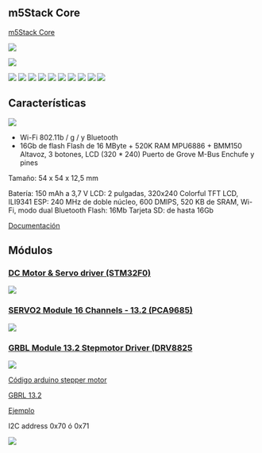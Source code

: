 ## m5Stack Core

[m5Stack Core](https://es.aliexpress.com/item/1005001622101153.html)

![](./images/m5StackCore_interior.png)

![](./images/conexion_m5StackCore.png)

![](./images/ensamblado_m5stack.png)
![](./images/formato_m5stack.png)
![](./images/formato_ex_stack.png)
![](./images/pinout_m5stack.png)
![](./images/modelo_gris_m5stack.png)
![](./images/flier_m5stack.png)
![](./images/m5Stack_pines.png)
![](./images/m5Stack_pinout_names.png)
![](./images/m5Stack_pinoutnames.png)
![](./images/m5stack-info.jpg)


## Características

![](./images/arquitectura_m5Stack.png)

*  Wi-Fi 802.11b / g /  y Bluetooth
* 16Gb de flash
Flash de 16 MByte + 520K RAM
MPU6886 + BMM150
Altavoz, 3 botones, LCD (320 * 240)
Puerto de Grove
M-Bus Enchufe y pines

Tamaño: 54 x 54 x 12,5 mm

Batería: 150 mAh a 3,7 V
LCD: 2 pulgadas, 320x240 Colorful TFT LCD, ILI9341
ESP: 240 MHz de doble núcleo, 600 DMIPS, 520 KB de SRAM, Wi-Fi, modo dual Bluetooth
Flash: 16Mb
Tarjeta SD: de hasta 16Gb

[Documentación](https://docs.m5stack.com/#/en/core/basic)



## Módulos

### [DC Motor & Servo driver (STM32F0)](https://m5stack.com/collections/m5-module/products/goplus2-dc-motor-and-servo-driver-module-stm32f0)

![](https://cdn.shopify.com/s/files/1/0056/7689/2250/products/4_cf88fd68-748e-43ab-9e17-3eec9ca3659e_1200x1200.jpg?v=1601857651)

### [SERVO2 Module 16 Channels - 13.2 (PCA9685)](https://m5stack.com/collections/m5-module/products/servo2-module-16-channels-13-2-pca9685)

![](https://cdn.shopify.com/s/files/1/0056/7689/2250/products/1_20ee1bef-57de-444b-b7a1-a416dc62ae8c_1200x1200.jpg?v=1603067297)

### [GRBL Module 13.2 Stepmotor Driver (DRV8825](https://m5stack.com/collections/m5-module/products/grbl-module-13-2-stepmotor-driver-drv8825)

![](https://cdn.shopify.com/s/files/1/0056/7689/2250/products/1_93ad3ed3-4f50-44e7-aac3-f7425e413383_1200x1200.jpg?v=1611534138)

[Código arduino stepper motor](https://github.com/m5stack/stepmotor_module/blob/master/Example/Arduino/StepMotor_M5test/StepMotor_M5test.ino)

[GBRL 13.2](https://github.com/m5stack/M5Stack/tree/master/examples/Modules/GRBL13.2)

[Ejemplo](https://docs.m5stack.com/#/en/module/grbl13.2?id=example)

I2C address 0x70 ó 0x71

![](https://docs.m5stack.com/assets/img/product_pics/module/grbl13.2/grbl13.2_03.webp)

